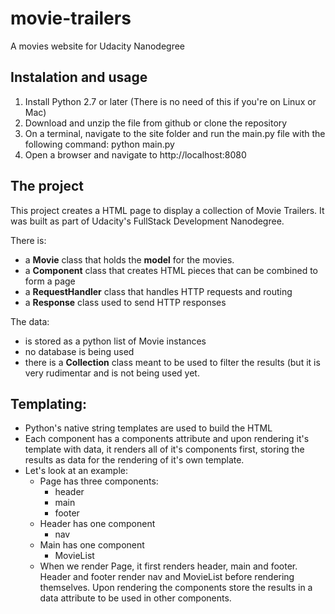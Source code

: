 # movie-trailers
A movies website for Udacity Nanodegree

## Instalation and usage

1. Install Python 2.7 or later (There is no need of this if you're on Linux or Mac)
1. Download and unzip the file from github or clone the repository
1. On a terminal, navigate to the site folder and run the main.py file with the following command:
    python main.py
1. Open a browser and navigate to http://localhost:8080

## The project

This project creates a HTML page to display a collection of Movie Trailers. It was built as part of Udacity's FullStack Development Nanodegree.

There is:
- a **Movie** class that holds the **model** for the movies.
- a **Component** class that creates HTML pieces that can be combined to form a page
- a **RequestHandler** class that handles HTTP requests and routing
- a **Response** class used to send HTTP responses

The data:
- is stored as a python list of Movie instances
- no database is being used
- there is a **Collection** class meant to be used to filter the results (but it is very rudimentar and is not being used yet.

## Templating:
- Python's native string templates are used to build the HTML
- Each component has a components attribute and upon rendering it's template with data, it renders all of it's components first, storing the results as data for the rendering of it's own template.
- Let's look at an example:
  - Page has three components:
    - header
    - main
    - footer
  - Header has one component
    - nav
  - Main has one component
    - MovieList
  - When we render Page, it first renders header, main and footer. Header and footer render nav and MovieList before rendering themselves. Upon rendering the components store the results in a data attribute to be used in other components.
